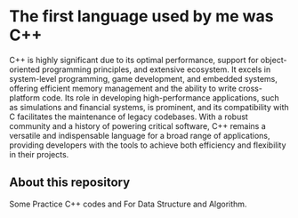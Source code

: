 # The first language used by me was C++

C++ is highly significant due to its optimal performance, support for object-oriented programming principles, and extensive ecosystem. It excels in system-level programming, game development, and embedded systems, offering efficient memory management and the ability to write cross-platform code. Its role in developing high-performance applications, such as simulations and financial systems, is prominent, and its compatibility with C facilitates the maintenance of legacy codebases. With a robust community and a history of powering critical software, C++ remains a versatile and indispensable language for a broad range of applications, providing developers with the tools to achieve both efficiency and flexibility in their projects.


## About this repository
Some Practice C++ codes and For Data Structure and Algorithm.
